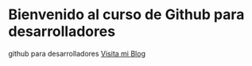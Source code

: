 # Bienvenido al curso de Github para desarrolladores
github para desarrolladores
[Visita mi Blog](http://carlossolis.mobi)
